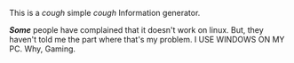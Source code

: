 This is a *cough* simple *cough* Information generator.

***Some*** people have complained that it doesn't work on linux.
But, they haven't told me the part where that's my problem.
I USE WINDOWS ON MY PC. Why, Gaming.
